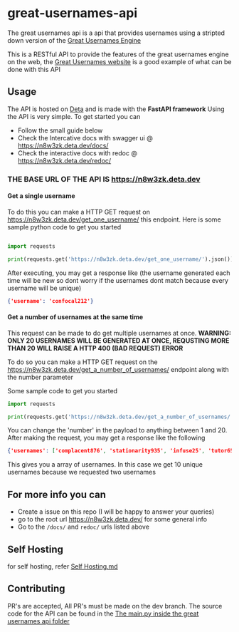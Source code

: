 # great-usernames-api

The great usernames api is a api that provides usernames using a stripted down version of the <a href="https://github.com/akionsight/great-usernames">Great Usernames Engine</a>

This is a RESTful API to provide the features of the great usernames engine on the web, the <a href="https://github.com/akionsight/The-Great-Usernames-Website">Great Usernames website</a> is a good example of what can be done with this API

## Usage

The API is hosted on <a href="https://deta.sh">Deta</a> and is made with the **FastAPI framework**
Using the API is very simple. To get started you can 
- Follow the small guide below
- Check the Intercative docs with swagger ui @ https://n8w3zk.deta.dev/docs/
- Check the interactive docs with redoc @ https://n8w3zk.deta.dev/redoc/
 
### **THE BASE URL OF THE API IS https://n8w3zk.deta.dev**

#### Get a single username
To do this you can make a HTTP GET request on https://n8w3zk.deta.dev/get_one_username/ this endpoint. Here is some sample python code to get you started
```python

import requests

print(requests.get('https://n8w3zk.deta.dev/get_one_username/').json())

```

After executing, you may get a response like (the username generated each time will be new so dont worry if the usernames dont match because every username will be unique)

```json
{'username': 'confocal212'}
```

#### Get a number of usernames at the same time
This request can be made to do get multiple usernames at once. **WARNING: ONLY 20 USERNAMES WILL BE GENERATED AT ONCE, REQUSTING MORE THAN 20 WILL RAISE A HTTP 400 (BAD REQUEST) ERROR**

To do so you can make a HTTP GET request on the https://n8w3zk.deta.dev/get_a_number_of_usernames/ endpoint along with the number parameter

Some sample code to get you started 
```python
import requests

print(requests.get('https://n8w3zk.deta.dev/get_a_number_of_usernames/', {'number': 10}).json())
```

You can change the 'number' in the payload to anything between 1 and 20. After making the request, you may get a response like the following

```json
{'usernames': ['complacent876', 'stationarity935', 'infuse25', 'tutor659', 'Kendall743', 'dutiful596', 'Hinman206', 'Goa473', 'culinary168', 'biscuit662']}
```

This gives you a array of usernames. In this case we get 10 unique usernames because we requested two usernames

## For more info you can 

- Create a issue on this repo (I will be happy to answer your queries)
- go to the root url https://n8w3zk.deta.dev/ for some general info
- Go to the `/docs/` and `redoc/` urls listed above

## Self Hosting
for self hosting, refer <a href="https://github.com/akionsight/great-usernames-api/blob/main/SELF%20HOSTING.md">Self Hosting.md</a>

## Contributing
PR's are accepted, All PR's must be made on the dev branch. The source code for the API can be found in the <a href="https://github.com/akionsight/great-usernames-api/blob/main/great-usernames-api/main.py">The main.py inside the great usernames api folder</a>

